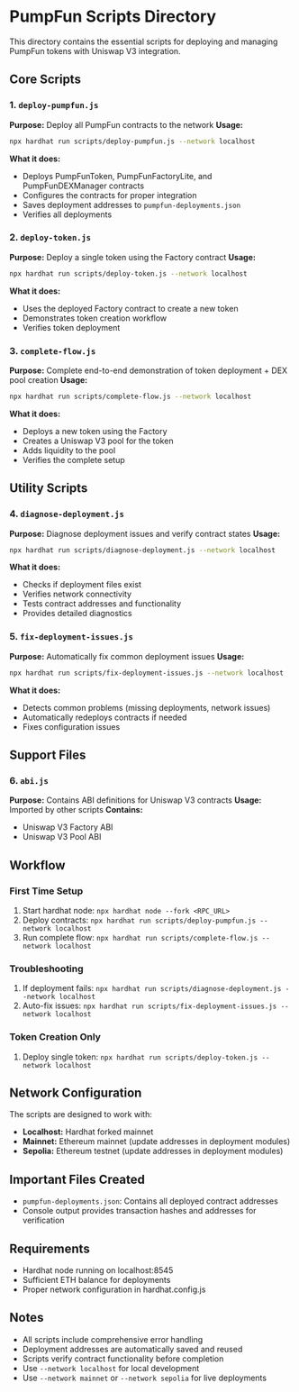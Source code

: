 # PumpFun Scripts Directory

This directory contains the essential scripts for deploying and managing PumpFun tokens with Uniswap V3 integration.

## Core Scripts

### 1. `deploy-pumpfun.js`
**Purpose:** Deploy all PumpFun contracts to the network
**Usage:** 
```bash
npx hardhat run scripts/deploy-pumpfun.js --network localhost
```
**What it does:**
- Deploys PumpFunToken, PumpFunFactoryLite, and PumpFunDEXManager contracts
- Configures the contracts for proper integration
- Saves deployment addresses to `pumpfun-deployments.json`
- Verifies all deployments

### 2. `deploy-token.js`
**Purpose:** Deploy a single token using the Factory contract
**Usage:**
```bash
npx hardhat run scripts/deploy-token.js --network localhost
```
**What it does:**
- Uses the deployed Factory contract to create a new token
- Demonstrates token creation workflow
- Verifies token deployment

### 3. `complete-flow.js`
**Purpose:** Complete end-to-end demonstration of token deployment + DEX pool creation
**Usage:**
```bash
npx hardhat run scripts/complete-flow.js --network localhost
```
**What it does:**
- Deploys a new token using the Factory
- Creates a Uniswap V3 pool for the token
- Adds liquidity to the pool
- Verifies the complete setup

## Utility Scripts

### 4. `diagnose-deployment.js`
**Purpose:** Diagnose deployment issues and verify contract states
**Usage:**
```bash
npx hardhat run scripts/diagnose-deployment.js --network localhost
```
**What it does:**
- Checks if deployment files exist
- Verifies network connectivity
- Tests contract addresses and functionality
- Provides detailed diagnostics

### 5. `fix-deployment-issues.js`
**Purpose:** Automatically fix common deployment issues
**Usage:**
```bash
npx hardhat run scripts/fix-deployment-issues.js --network localhost
```
**What it does:**
- Detects common problems (missing deployments, network issues)
- Automatically redeploys contracts if needed
- Fixes configuration issues

## Support Files

### 6. `abi.js`
**Purpose:** Contains ABI definitions for Uniswap V3 contracts
**Usage:** Imported by other scripts
**Contains:**
- Uniswap V3 Factory ABI
- Uniswap V3 Pool ABI

## Workflow

### First Time Setup
1. Start hardhat node: `npx hardhat node --fork <RPC_URL>`
2. Deploy contracts: `npx hardhat run scripts/deploy-pumpfun.js --network localhost`
3. Run complete flow: `npx hardhat run scripts/complete-flow.js --network localhost`

### Troubleshooting
1. If deployment fails: `npx hardhat run scripts/diagnose-deployment.js --network localhost`
2. Auto-fix issues: `npx hardhat run scripts/fix-deployment-issues.js --network localhost`

### Token Creation Only
1. Deploy single token: `npx hardhat run scripts/deploy-token.js --network localhost`

## Network Configuration

The scripts are designed to work with:
- **Localhost:** Hardhat forked mainnet
- **Mainnet:** Ethereum mainnet (update addresses in deployment modules)
- **Sepolia:** Ethereum testnet (update addresses in deployment modules)

## Important Files Created

- `pumpfun-deployments.json`: Contains all deployed contract addresses
- Console output provides transaction hashes and addresses for verification

## Requirements

- Hardhat node running on localhost:8545
- Sufficient ETH balance for deployments
- Proper network configuration in hardhat.config.js

## Notes

- All scripts include comprehensive error handling
- Deployment addresses are automatically saved and reused
- Scripts verify contract functionality before completion
- Use `--network localhost` for local development
- Use `--network mainnet` or `--network sepolia` for live deployments
